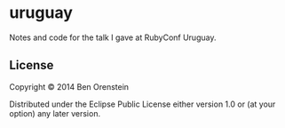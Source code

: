 # uruguay

Notes and code for the talk I gave at RubyConf Uruguay.


## License

Copyright © 2014 Ben Orenstein

Distributed under the Eclipse Public License either version 1.0 or (at
your option) any later version.
